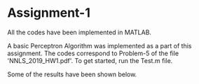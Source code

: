 # Assignment-1

All the codes have been implemented in MATLAB.

A basic Perceptron Algorithm was implemented as a part of this assignment. The codes correspond to Problem-5 of the file 'NNLS_2019_HW1.pdf'. To get started, run the Test.m file.

Some of the results have been shown below.

